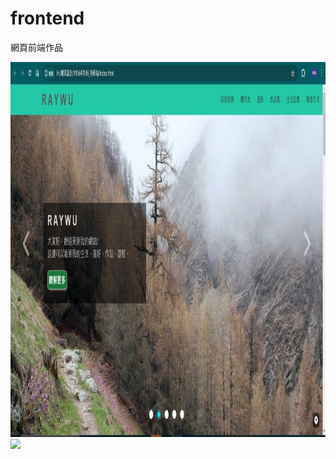 # frontend
網頁前端作品

<img src="https://github.com/s1063724/frontend/blob/main/images/home.jpg" width="1000" height="600">

<img src="https://github.com/s1063724/frontend/blob/main/images/home1.jpg)" height="600">
